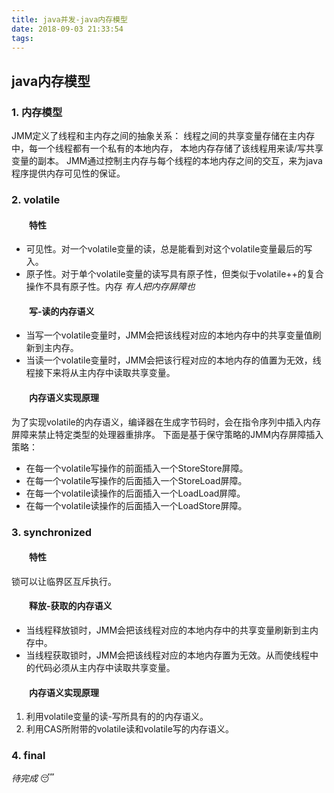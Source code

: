 ```yaml
---
title: java并发-java内存模型
date: 2018-09-03 21:33:54
tags:
---
```

## java内存模型

### 1. 内存模型

JMM定义了线程和主内存之间的抽象关系：
线程之间的共享变量存储在主内存中，每一个线程都有一个私有的本地内存，
本地内存存储了该线程用来读/写共享变量的副本。
JMM通过控制主内存与每个线程的本地内存之间的交互，来为java程序提供内存可见性的保证。

<!-- more -->

### 2. volatile

#### &emsp;&emsp;特性

* 可见性。对一个volatile变量的读，总是能看到对这个volatile变量最后的写入。
* 原子性。对于单个volatile变量的读写具有原子性，但类似于volatile++的复合操作不具有原子性。内存
*有人把内存屏障也*

#### &emsp;&emsp;写-读的内存语义

* 当写一个volatile变量时，JMM会把该线程对应的本地内存中的共享变量值刷新到主内存。
* 当读一个volatile变量时，JMM会把该行程对应的本地内存的值置为无效，线程接下来将从主内存中读取共享变量。

#### &emsp;&emsp;内存语义实现原理

为了实现volatile的内存语义，编译器在生成字节码时，会在指令序列中插入内存屏障来禁止特定类型的处理器重排序。
下面是基于保守策略的JMM内存屏障插入策略：

* 在每一个volatile写操作的前面插入一个StoreStore屏障。
* 在每一个volatile写操作的后面插入一个StoreLoad屏障。
* 在每一个volatile读操作的后面插入一个LoadLoad屏障。
* 在每一个volatile读操作的后面插入一个LoadStore屏障。

### 3. synchronized

#### &emsp;&emsp;特性

锁可以让临界区互斥执行。

#### &emsp;&emsp;释放-获取的内存语义

* 当线程释放锁时，JMM会把该线程对应的本地内存中的共享变量刷新到主内存中。
* 当线程获取锁时，JMM会把该线程对应的本地内存置为无效。从而使线程中的代码必须从主内存中读取共享变量。 

#### &emsp;&emsp;内存语义实现原理

1. 利用volatile变量的读-写所具有的的内存语义。
2. 利用CAS所附带的volatile读和volatile写的内存语义。

### 4. final

*待完成* :sleeping: